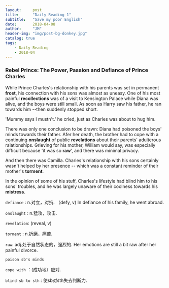 ```yaml
---
layout:     post
title:      "Daily Reading 1"
subtitle:   "Save my poor English"
date:       2018-04-08
author:     "JM"
header-img: "img/post-bg-donkey.jpg"
catalog: true
tags:
    - Daily Reading
    - 2018-04
---
```


### Rebel Prince: The Power, Passion and Defiance of Prince Charles

While Prince Charles's relationship with his parents was set in permanent __frost__, his connection with his sons was almost as uneasy. One of his most painful __recollections__ was of a visit to Kensington Palace while Diana was alive, and the boys were still small. As soon as Harry saw his father, he ran towards him --then suddenly stopped short.

'Mummy says I mustn't.' he cried, just as Charles was about to hug him.

There was only one conclusion to be drawn: Diana had poisoned the boys' minds towards their father.
Afer her death, the brother had to cope with a continuing __onslaught__ of public __revelations__ about their parents' adulterous ralationships. Grieving for his mother, William would say, was especially difficult because 'it was so __raw__', and there was minimal privacy.

And then there was Camilla. Charles's relationship with his sons certainly wasn't helped by her presence -- which was a constant reminder of their mother's __torment__.

In the opinion of some of his stuff, Charles's lifestyle had blind him to his sons' troubles, and he was largely unaware of their coolness towards his __mistress__.

`defiance` : n.对立，对抗.
    （defy, v) In defiance of his family, he went abroad.

`onslaught` : n.猛攻，攻击.

`revelation`: (reveal, v)

`torment` : n.折磨，痛苦.

`raw`: adj.处于自然状态的，强烈的.
    Her emotions are still a bit raw after her painful divorce.

`poison sb's minds`

`cope with` ：(成功地）应对.

`blind sb to sth` : 使sb对sth失去判断力.
